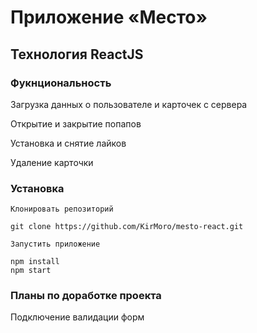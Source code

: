 # Приложение «Место»
## Технология ReactJS

### Фукнциональность
Загрузка данных о пользователе и карточек с сервера

Открытие и закрытие попапов

Установка и снятие лайков

Удаление карточки

### Установка
```
Клонировать репозиторий

git clone https://github.com/KirMoro/mesto-react.git

Запустить приложение

npm install
npm start
```

### Планы по доработке проекта
Подключение валидации форм


